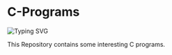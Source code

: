 # C-Programs

![Typing SVG](https://readme-typing-svg.herokuapp.com/?lines=Amazing%20C%20Programs.;%10🤩&font=italic&fontSize=50&color=FF4500&fontWeight=bold)

This Repository contains some interesting C programs.
